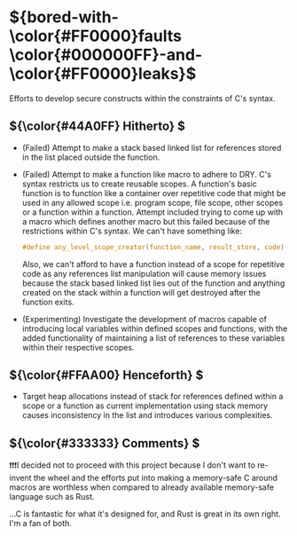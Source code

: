 # ${bored-with- \color{#FF0000}faults \color{#000000FF}-and- \color{#FF0000}leaks}$
Efforts to develop secure constructs within the constraints of C's syntax.

## ${\color{#44A0FF} Hitherto} $

- (Failed) Attempt to make a stack based linked list for references stored in the list placed outside the function.
- (Failed) Attempt to make a function like macro to adhere to DRY. C's syntax restricts us to create reusable scopes. A function's basic function is to function like a container over repetitive code that might be used in any allowed scope i.e. program scope, file scope, other scopes or a function within a function. Attempt included trying to come up with a macro which defines another macro but this failed because of the restrictions within C's syntax. We can't have something like:

    ```C
    #define any_level_scope_creator(function_name, result_store, code) #define function_name(result_store) { code }
    ```

    Also, we can't afford to have a function instead of a scope for repetitive code as any references list manipulation will cause memory issues because the stack based linked list lies out of the function and anything created on the stack within a function will get destroyed after the function exits.
- (Experimenting) Investigate the development of macros capable of introducing local variables within defined scopes and functions, with the added functionality of maintaining a list of references to these variables within their respective scopes.

## ${\color{#FFAA00} Henceforth} $

- Target heap allocations instead of stack for references defined within a scope or a function as current implementation using stack memory causes inconsistency in the list and introduces various complexities.

## ${\color{#333333} Comments} $

❗❗❗I decided not to proceed with this project because I don't want to re-invent the wheel and the efforts put into making a memory-safe C around macros are worthless when compared to already available memory-safe language such as Rust.

...C is fantastic for what it's designed for, and Rust is great in its own right. I'm a fan of both.
